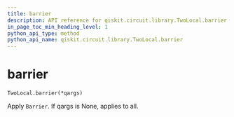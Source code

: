```yaml
---
title: barrier
description: API reference for qiskit.circuit.library.TwoLocal.barrier
in_page_toc_min_heading_level: 1
python_api_type: method
python_api_name: qiskit.circuit.library.TwoLocal.barrier
---
```


# barrier

<span id="qiskit.circuit.library.TwoLocal.barrier" />

`TwoLocal.barrier(*qargs)`

Apply `Barrier`. If qargs is None, applies to all.


